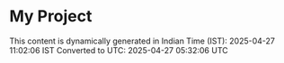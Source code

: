 # My Project

This content is dynamically generated in Indian Time (IST): 2025-04-27 11:02:06 IST
Converted to UTC: 2025-04-27 05:32:06 UTC
